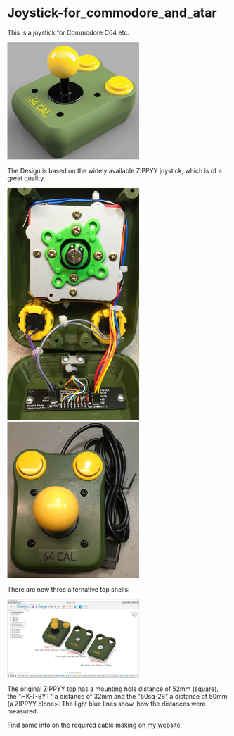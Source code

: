 # Joystick-for_commodore_and_atar
This is a joystick for Commodore C64 etc.

<img src="https://github.com/svenpetersen1965/Joystick-for_commodore_and_atar/blob/master/top%20level%20project/Rev.%200/pictures/Joystick_2019-Dec-21_05-16-10PM-000_CustomizedView1284164557.jpg" width="300" alt="Joystick">

The Design is based on the widely available ZIPPYY joystick, which is of a  great quality.

<img src="https://github.com/svenpetersen1965/Joystick-for_commodore_and_atar/blob/master/top%20level%20project/Rev.%200/pictures/3596_complte_wiring.JPG" width="300" alt="Joystick">

<img src="https://github.com/svenpetersen1965/Joystick-for_commodore_and_atar/blob/master/top%20level%20project/Rev.%200/pictures/3598_joystick_complete.JPG" width="300" alt="Joystick">

There are now three alternative top shells:

<img src="https://github.com/svenpetersen1965/Joystick-for_commodore_and_atar/blob/master/case/pictures/js_three_tops.png" width="300" alt="Joystick">

The original ZIPPYY top has a mounting hole distance of 52mm (square), the "HK-T-8YT" a distance of 32mm and the "50sq-28" a distance of 50mm (a ZIPPYY clone>. The light blue lines show, how the distances were measured. 

Find some info on the required cable making <a href="http://tech.guitarsite.de/cable_making.html">on my website</a>
